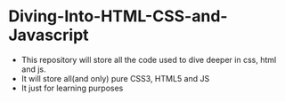 # Diving-Into-HTML-CSS-and-Javascript
* This repository will store all the code used to dive deeper in css, html and js. 
* It will store all(and only) pure CSS3, HTML5 and JS
* It just for learning purposes
